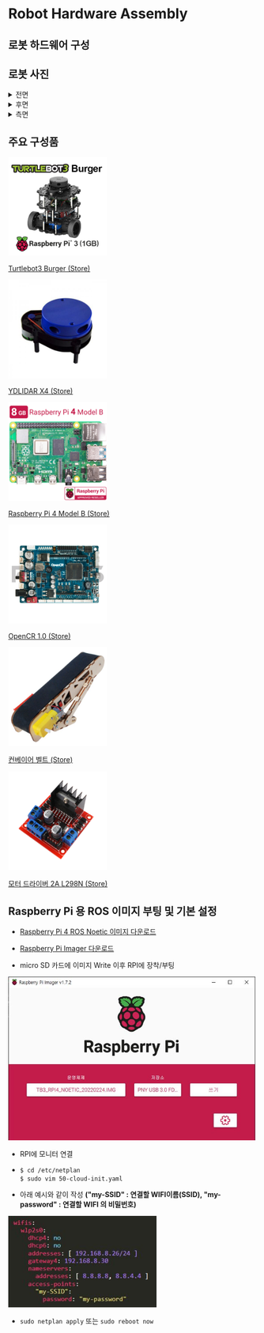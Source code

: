 # Robot Hardware Assembly 
## 로봇 하드웨어 구성

## 로봇 사진
<details>
<summary>전면</summary>

<img src="./Image/robot_front.jpg" width="300">
</details>

<details>
<summary>후면</summary>

<img src="./Image/robot_backside.jpg" width="300">
</details>

<details>
<summary>측면</summary>

<img src="./Image/robot_rightside.jpg" width="300">
<img src="./Image/robot_leftside.jpg" width="300">
</details>

## 주요 구성품

<img src="./Image/turtlebot3_burger.jpg" width="200">

[Turtlebot3 Burger (Store)](https://www.robotis.com/shop/item.php?it_id=901-0118-200)

<img src="./Image/lidar.jpg" width="200">

[YDLIDAR X4 (Store)](https://www.devicemart.co.kr/goods/view?no=12553062)

<img src="./Image/rpi4.jpg" width="200">

[Raspberry Pi 4 Model B (Store)](https://www.devicemart.co.kr/goods/view?no=12553062)

<img src="./Image/opencr.jpg" width="200">

[OpenCR 1.0 (Store)](https://www.robotis.com/shop/item.php?it_id=903-0257-000)

<img src="./Image/conveyor.jpg" width="200">

[컨베이어 벨트 (Store)](http://ideaplay6173.cafe24.com/product/detail.html?product_no=371&cate_no=47&display_group=1)

<img src="./Image/motordriver.jpg" width="200">

[모터 드라이버 2A L298N (Store)](https://eduino.kr/product/detail.html?product_no=194&cate_no=55&display_group=1)

## Raspberry Pi 용 ROS 이미지 부팅 및 기본 설정

* [Raspberry Pi 4 ROS Noetic 이미지 다운로드](https://www.robotis.com/service/download.php?no=2066)

* [Raspberry Pi Imager 다운로드](https://www.raspberrypi.com/software/) <br>

* micro SD 카드에 이미지 Write 이후 RPI에 장착/부팅
<img src="./Image/RPI_imager.jpg" width="500">

* RPI에 모니터 연결


*   ```bash
    $ cd /etc/netplan
    $ sudo vim 50-cloud-init.yaml
    ```
* 아래 예시와 같이 작성 **("my-SSID" : 연결할 WIFI이름(SSID), "my-password" : 연결할 WIFI 의 비밀번호)** <br>
<img src="./Image/staticip.jpg" width="300">

* `sudo netplan apply` 또는 `sudo reboot now`

